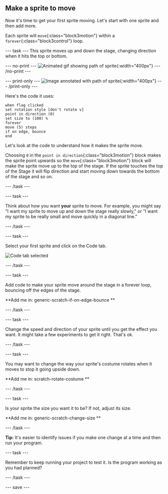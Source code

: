 ## Make a sprite to move

Now it's time to get your first sprite moving. Let's start with one sprite and then add more. 

Each sprite will `move`{:class="block3motion"} within a `forever`{:class="block3control"} loop. 

--- task ---
This sprite moves up and down the stage, changing direction when it hits the top or bottom. 

--- no-print ---
![Animated gif showing path of sprite](images/moving-up-down.gif){:width="400px"}
--- /no-print ---

--- print-only ---
![Image annotated with path of sprite](images/moving-up-down.png){:width="400px"}
--- /print-only ---

Here's the code it uses:

```blocks3
when flag clicked
set rotation style [don't rotate v]
point in direction (0)
set size to (100) %
forever
move (5) steps
if on edge, bounce
end
```

Let's look at the code to understand how it makes the sprite move.

Choosing `0` in the `point in direction`{:class="block3motion"} block makes the sprite point upwards so the `move`{:class="block3motion"} block will make the sprite move up to the top of the stage. If the sprite touches the top of the Stage it will flip direction and start moving down towards the bottom of the stage and so on. 

--- /task ---

--- task ---

Think about how you want **your** sprite to move. For example, you might say "I want my sprite to move up and down the stage really slowly," or "I want my sprite to be really small and move quickly in a diagonal line."

--- /task ---

--- task ---

Select your first sprite and click on the Code tab. 

![Code tab selected](images/codeTab.png)

--- /task ---

--- task ---

Add code to make your sprite move around the stage in a forever loop, bouncing off the edges of the stage. 

**Add me in: generic-scratch-if-on-edge-bounce **

[//]: # (***COMMENT*** Pablo would like to add an embedded project that has different sprites moving with a range of different motions in the one project. Have a SEE INSIDE button so the user can explore how a particular movement is achieved? This would act as an immediate visiual stimulus or palette for user investigation of wider possibilities, in contrast to a teaching unit such as an ingredient)

--- /task ---

--- task ---

Change the speed and direction of your sprite until you get the effect you want. It might take a few experiments to get it right. That's ok.

--- /task ---

--- task ---

You may want to change the way your sprite's costume rotates when it moves to stop it going upside down.

**Add me in: scratch-rotate-costume **

--- /task ---

--- task ---

Is your sprite the size you want it to be? If not, adjust its size.

**Add me in: generic-scratch-change-size **

[//]: # (***COMMENT*** Pablo would like to add a GIF of moving sprites of different sizes as a visual stimulus to break up the page of text when ingredients are closed.)

--- /task ---

**Tip:** It's easier to identify issues if you make one change at a time and then run your program. 

--- task ---

Remember to keep running your project to test it. Is the program working as you had planned?

--- /task ---

--- save ---
